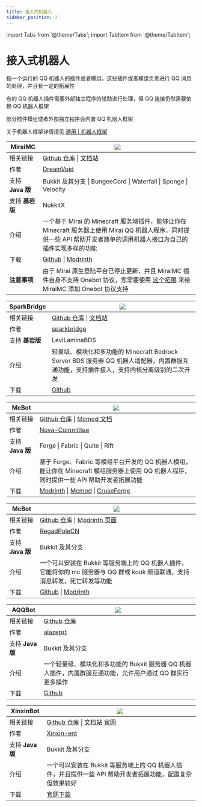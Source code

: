 ```yaml
---
title: 接入式机器人
sidebar_position: 7
---
```


import Tabs from '@theme/Tabs';
import TabItem from '@theme/TabItem';

# 接入式机器人

指一个运行的 QQ 机器人的插件或者模组，这些插件或者模组负责进行 QQ 消息的处理，并且有一定的拓展性

有的 QQ 机器人插件需要外部独立程序的辅助进行处理，但 QQ 连接仍然需要依赖 QQ 机器人框架

部分插件模组或者外部独立程序会内置 QQ 机器人框架

关于机器人框架详情请见 [通用 | 机器人框架](./framework)

<Tabs queryString="jrqqbot">
<TabItem value="MiraiMC" label="MiraiMC">

| MiraiMC | ![](https://img.shields.io/badge/状态-积极维护-green?style=for-the-badge) |
| --- | --- |
| 相关链接 | [Github 仓库](https://github.com/DreamVoid/MiraiMC) \| [文档站](https://docs.miraimc.dreamvoid.me/) |
| 作者 | [DreamVoid](https://github.com/DreamVoid) |
| 支持 **Java 版** | Bukkit 及其分支 \| BungeeCord \| Waterfall \| Sponge \| Velocity |
| 支持 **基岩版** | NukkitX |
| 介绍 | 一个基于 Mirai 的 Minecraft 服务端插件，能够让你在 Minecraft 服务器上使用 Mirai QQ 机器人程序，同时提供一些 API 帮助开发者简单的调用机器人接口为自己的插件实现多样的功能 |
| 下载 | [Github](https://github.com/DreamVoid/MiraiMC/releases) \| [Modrinth](https://modrinth.com/plugin/miraimc) |
| **注意事项** | 由于 Mirai 原生登陆平台已停止更新，并且 MiraiMC 插件自身不支持 Onebot 协议，您需要使用 [这个拓展](https://github.com/DreamVoid/MiraiMCAddon-Overflow) 来给 MiraiMC 添加 Onebot 协议支持 |

</TabItem>
<TabItem value="SparkBridge" label="SparkBridge">

| SparkBridge | ![](https://img.shields.io/badge/状态-积极维护-green?style=for-the-badge) |
| --- | --- |
| 相关链接 | [Github 仓库](https://github.com/sparkbridge/sparkbridge2) \| [文档站](https://sparkbridge.cn/) |
| 作者 | [sparkbridge](https://github.com/sparkbridge) |
| 支持 **基岩版** | LeviLaminaBDS |
| 介绍 | 轻量级、模块化和多功能的 Minecraft Bedrock Server BDS 服务器 QQ 机器人适配器，内置群服互通功能，支持插件接入，支持内核分离级别的二次开发 |
| 下载 | [Github](https://github.com/sparkbridge/sparkbridge2/releases) |

</TabItem>
<TabItem value="McBot" label="McBot">

| McBot | ![](https://img.shields.io/badge/状态-积极维护-green?style=for-the-badge) |
| --- | --- |
| 相关链接 | [Github 仓库](https://github.com/Nova-Committee/McBot) \| [Mcmod 文档](https://www.mcmod.cn/class/4903.html) |
| 作者 | [Nova-Committee](https://github.com/Nova-Committee) |
| 支持 **Java 版** | Forge \| Fabric \| Quite \| Rift |
| 介绍 | 基于 Forge、Fabric 等模组平台开发的 QQ 机器人模组，能让你在 Minecraft 模组服务器上使用 QQ 机器人程序，同时提供一些 API 帮助开发者拓展功能 |
| 下载 | [Modrinth](https://modrinth.com/mod/mcbot) \| [Mcmod](https://www.mcmod.cn/download/4903.html) \| [CruseForge](https://www.curseforge.com/minecraft/mc-mods/mcbot) |

</TabItem>
<TabItem value="PlumBot" label="PlumBot">

| McBot | ![](https://img.shields.io/badge/状态-积极维护-green?style=for-the-badge) |
| --- | --- |
| 相关链接 | [Github 仓库](https://github.com/RegadPoleCN/PlumBot) \| [Modrinth 页面](https://modrinth.com/plugin/plumbot) |
| 作者 | [RegadPoleCN](https://github.com/RegadPoleCN) |
| 支持 **Java 版** | Bukkit 及其分支 |
| 介绍 | 一个可以安装在 Bukkit 等服务端上的 QQ 机器人插件，它能将你的 mc 服务器与 QQ 群或 kook 频道联通，支持消息转发，死亡转发等功能 |
| 下载 | [Github](https://github.com/RegadPoleCN/PlumBot/releases) \| [Modrinth](https://modrinth.com/plugin/plumbot) |

</TabItem>
<TabItem value="AQQBot" label="AQQBot">

| AQQBot | ![](https://img.shields.io/badge/状态-积极维护-green?style=for-the-badge) |
| --- | --- |
| 相关链接 | [Github 仓库](https://github.com/alazeprt/AQQBot) |
| 作者 | [alazeprt](https://github.com/alazeprt) |
| 支持 **Java 版** | Bukkit 及其分支 |
| 介绍 | 一个轻量级、模块化和多功能的 Bukkit 服务器 QQ 机器人插件，内置群服互通功能，允许用户通过 QQ 群实行更多操作 |
| 下载 | [Github](https://github.com/alazeprt/AQQBot/releases) |

</TabItem>
<TabItem value="XinxinBot" label="XinxinBot">

| XinxinBot | ![](https://img.shields.io/badge/状态-积极维护-green?style=for-the-badge) |
| --- | --- |
| 相关链接 | [Github 仓库](https://github.com/Xinxin-ent/XinxinBotApi) \| [文档站](https://wiki.mcxin.cn/zh/%E6%96%B0%E9%91%AB%E6%8F%92%E4%BB%B6%E6%95%99%E7%A8%8B/XinxinBotApi) [官网](https://bbs.mcxin.cn/archives/216) |
| 作者 | [Xinxin-ent](https://github.com/Xinxin-ent) |
| 支持 **Java 版** | Bukkit 及其分支 |
| 介绍 | 一个可以安装在 Bukkit 等服务端上的 QQ 机器人插件，并且提供一些 API 帮助开发者拓展功能，配置复杂但效果较好 |
| 下载 | [官网下载](https://bbs.mcxin.cn/archives/216) |

</TabItem>
</Tabs>
